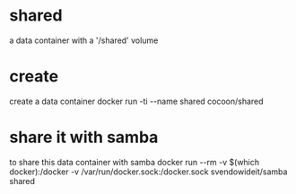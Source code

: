 shared
======

a data container with a '/shared' volume


create
======

create a data container 
docker run -ti --name shared cocoon/shared


share it with samba
===================

to share this data container with samba
docker run --rm -v $(which docker):/docker -v /var/run/docker.sock:/docker.sock svendowideit/samba shared




